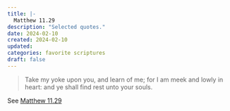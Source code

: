 ```yaml
---
title: |-
  Matthew 11.29
description: "Selected quotes."
date: 2024-02-10
created: 2024-02-10
updated: 
categories: favorite scriptures
draft: false
---
```


> Take my yoke upon you, and learn of me; for I am meek and lowly in heart: and ye shall find rest unto your souls.

See [Matthew 11.29](https://www.churchofjesuschrist.org/study/scriptures/nt/matt/11?id=p29&lang=eng#p29)
